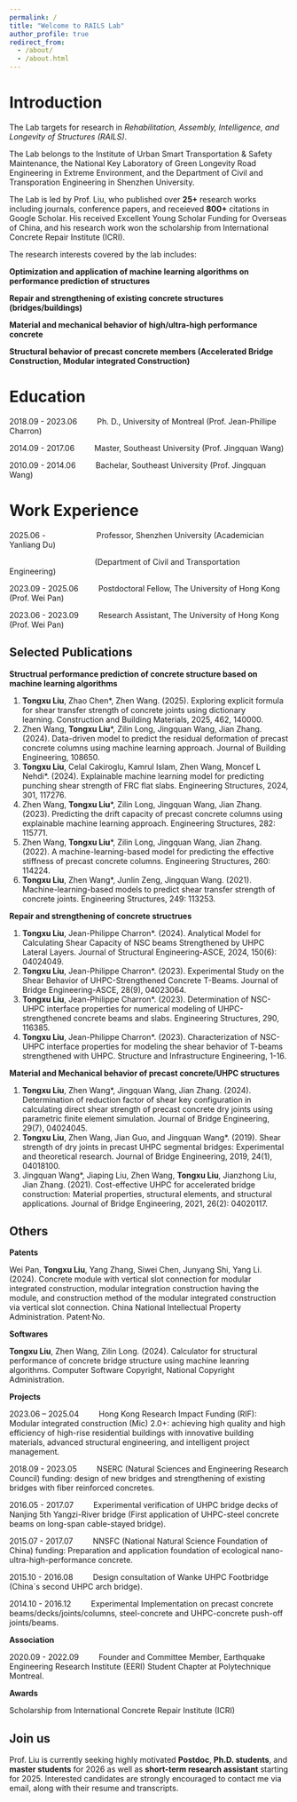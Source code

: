 ```yaml
---
permalink: /
title: "Welcome to RAILS Lab"
author_profile: true
redirect_from: 
  - /about/
  - /about.html
---
```


Introduction
======

The Lab targets for research in *Rehabilitation, Assembly, Intelligence, and Longevity of Structures (RAlLS)*.

The Lab belongs to the Institute of Urban Smart Transportation & Safety Maintenance, the National Key Laboratory of Green Longevity Road Engineering in Extreme Environment, and the Department of Civil and Transporation Engineering in Shenzhen University.

The Lab is led by Prof. Liu, who published over **25+** research works including journals, conference papers, and receieved **800+** citations in Google Scholar. His received Excellent Young Scholar Funding for Overseas of China, and his research work won the scholarship from International Concrete Repair Institute (ICRI).

The research interests covered by the lab includes:

**Optimization and application of machine learning algorithms on performance prediction of structures**
	
**Repair and strengthening of existing concrete structures (bridges/buildings)**
	
**Material and mechanical behavior of high/ultra-high performance concrete**
	
**Structural behavior of precast concrete members (Accelerated Bridge Construction, Modular integrated Construction)**

Education
======
2018.09 - 2023.06 &emsp;&emsp; Ph. D., University of Montreal (Prof. Jean-Phillipe Charron)

2014.09 - 2017.06 &emsp;&emsp; Master, Southeast University (Prof. Jingquan Wang)

2010.09 - 2014.06 &emsp;&emsp; Bachelar, Southeast University (Prof. Jingquan Wang)


Work Experience
======
2025.06 - &emsp;&emsp;&emsp;&emsp;&emsp;&emsp; Professor, Shenzhen University (Academician Yanliang Du)

&emsp;&emsp;&emsp;&emsp;&emsp;&emsp;&emsp;&emsp;&emsp;&emsp;&emsp;(Department of Civil and Transportation Engineering)

2023.09 - 2025.06 &emsp;&emsp; Postdoctoral Fellow, The University of Hong Kong (Prof. Wei Pan)

2023.06 - 2023.09 &emsp;&emsp; Research Assistant, The University of Hong Kong (Prof. Wei Pan)


Selected Publications
------
**Structrual performance prediction of concrete structure based on machine learning algorithms**

1. **Tongxu Liu**, Zhao Chen*, Zhen Wang. (2025). Exploring explicit formula for shear transfer strength of concrete joints using dictionary learning. Construction and Building Materials, 2025, 462, 140000.
2. Zhen Wang, **Tongxu Liu***, Zilin Long, Jingquan Wang, Jian Zhang. (2024). Data-driven model to predict the residual deformation of precast concrete columns using machine learning approach. Journal of Building Engineering, 108650. 
3. **Tongxu Liu**, Celal Cakiroglu, Kamrul Islam, Zhen Wang, Moncef L Nehdi*. (2024). Explainable machine learning model for predicting punching shear strength of FRC flat slabs. Engineering Structures, 2024, 301, 117276. 
4. Zhen Wang, **Tongxu Liu***, Zilin Long, Jingquan Wang, Jian Zhang. (2023). Predicting the drift capacity of precast concrete columns using explainable machine learning approach. Engineering Structures, 282: 115771. 
5. Zhen Wang, **Tongxu Liu***, Zilin Long, Jingquan Wang, Jian Zhang. (2022). A machine-learning-based model for predicting the effective stiffness of precast concrete columns. Engineering Structures, 260: 114224. 
6. **Tongxu Liu**, Zhen Wang*, Junlin Zeng, Jingquan Wang. (2021). Machine-learning-based models to predict shear transfer strength of concrete joints. Engineering Structures, 249: 113253. 

**Repair and strengthening of concrete structrues**

1. **Tongxu Liu**, Jean-Philippe Charron*. (2024). Analytical Model for Calculating Shear Capacity of NSC beams Strengthened by UHPC Lateral Layers. Journal of Structural Engineering-ASCE, 2024, 150(6): 04024049. 
2. **Tongxu Liu**, Jean-Philippe Charron*. (2023). Experimental Study on the Shear Behavior of UHPC-Strengthened Concrete T-Beams. Journal of Bridge Engineering-ASCE, 28(9), 04023064.
3. **Tongxu Liu**, Jean-Philippe Charron*. (2023). Determination of NSC-UHPC interface properties for numerical modeling of UHPC-strengthened concrete beams and slabs. Engineering Structures, 290, 116385. 
4. **Tongxu Liu**, Jean-Philippe Charron*. (2023). Characterization of NSC-UHPC interface properties for modeling the shear behavior of T-beams strengthened with UHPC. Structure and Infrastructure Engineering, 1-16. 

**Material and Mechanical behavior of precast concrete/UHPC structures**

1. **Tongxu Liu**, Zhen Wang*, Jingquan Wang, Jian Zhang. (2024). Determination of reduction factor of shear key configuration in calculating direct shear strength of precast concrete dry joints using parametric finite element simulation. Journal of Bridge Engineering, 29(7), 04024045. 
2. **Tongxu Liu**, Zhen Wang, Jian Guo, and Jingquan Wang*. (2019). Shear strength of dry joints in precast UHPC segmental bridges: Experimental and theoretical research. Journal of Bridge Engineering, 2019, 24(1), 04018100.
3. Jingquan Wang*, Jiaping Liu, Zhen Wang, **Tongxu Liu**, Jianzhong Liu, Jian Zhang. (2021). Cost-effective UHPC for accelerated bridge construction: Material properties, structural elements, and structural applications. Journal of Bridge Engineering, 2021, 26(2): 04020117. 


Others
------
**Patents**

Wei Pan, **Tongxu Liu**, Yang Zhang, Siwei Chen, Junyang Shi, Yang Li. (2024). Concrete module with vertical slot connection for modular integrated construction, modular integration construction having the module, and construction method of the modular integrated construction via vertical slot connection. China National Intellectual Property Administration. Patent·No.

**Softwares**

**Tongxu Liu**, Zhen Wang, Zilin Long. (2024). Calculator for structural performance of concrete bridge structure using machine leanring algorithms. Computer Software Copyright, National Copyright Administration. 

**Projects**

2023.06 – 2025.04 &emsp;&emsp; Hong Kong Research Impact Funding (RIF): Modular integrated construction (Mic) 2.0+: achieving high quality and high efficiency of high-rise residential buildings with innovative building materials, advanced structural engineering, and intelligent project management.

2018.09 - 2023.05 &emsp;&emsp; NSERC (Natural Sciences and Engineering Research Council) funding: design of new bridges and strengthening of existing bridges with fiber reinforced concretes.

2016.05 - 2017.07 &emsp;&emsp; Experimental verification of UHPC bridge decks of Nanjing 5th Yangzi-River bridge (First application of UHPC-steel concrete beams on long-span cable-stayed bridge).

2015.07 - 2017.07 &emsp;&emsp; NNSFC (National Natural Science Foundation of China) funding: Preparation and application foundation of ecological nano-ultra-high-performance concrete.

2015.10 - 2016.08 &emsp;&emsp; Design consultation of Wanke UHPC Footbridge (China`s second UHPC arch bridge).

2014.10 - 2016.12 &emsp;&emsp; Experimental Implementation on precast concrete beams/decks/joints/columns, steel-concrete and UHPC-concrete push-off joints/beams.

**Association**

2020.09 - 2022.09 &emsp;&emsp; Founder and Committee Member, Earthquake Engineering Research Institute (EERI) Student Chapter at Polytechnique Montreal.

**Awards**

Scholarship from International Concrete Repair Institute (ICRI)

Join us
------
Prof. Liu is currently seeking highly motivated **Postdoc**, **Ph.D. students**, and **master students** for 2026 as well as **short-term research assistant** starting for 2025. Interested candidates are strongly encouraged to contact me via email, along with their resume and transcripts.
